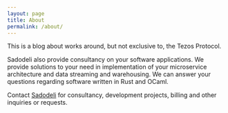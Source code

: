 ```yaml
---
layout: page
title: About
permalink: /about/
---
```


This is a blog about works around, but not exclusive to, the Tezos Protocol.

Sadodeli also provide consultancy on your software applications.
We provide solutions to your need in implementation of your microservice architecture and data streaming and warehousing.
We can answer your questions regarding software written in Rust and OCaml.

Contact [Sadodeli](mailto:contact@sadodeli.com) for consultancy, development projects, billing and other inquiries or requests.
